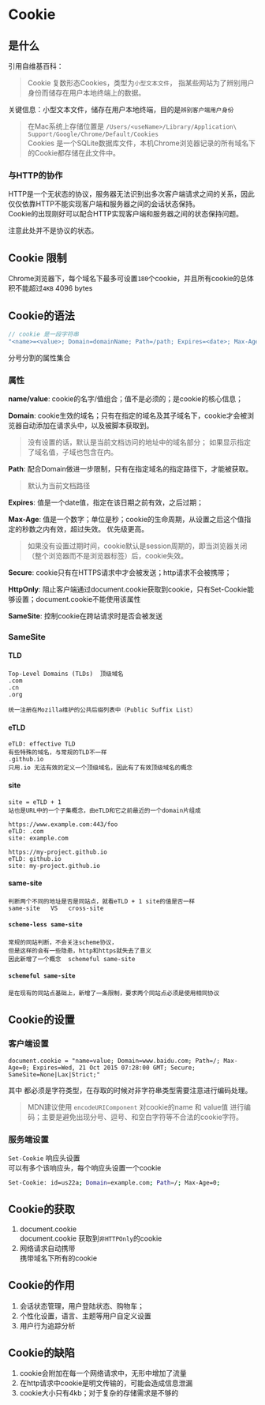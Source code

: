 # Cookie
## 是什么
引用自维基百科：
> Cookie 复数形态Cookies，类型为`小型文本文件`， 指某些网站为了辨别用户身份而储存在用户本地终端上的数据。

关键信息：小型文本文件，储存在用户本地终端，目的是`辨别客户端用户身份`
> 在Mac系统上存储位置是 `/Users/<useName>/Library/Application\ Support/Google/Chrome/Default/Cookies`    
> Cookies 是一个SQLite数据库文件，本机Chrome浏览器记录的所有域名下的Cookie都存储在此文件中。

### 与HTTP的协作
HTTP是一个无状态的协议，服务器无法识别出多次客户端请求之间的关系，因此仅仅依靠HTTP不能实现客户端和服务器之间的会话状态保持。       
Cookie的出现刚好可以配合HTTP实现客户端和服务器之间的状态保持问题。

注意此处并不是协议的状态。

## Cookie 限制
Chrome浏览器下，每个域名下最多可设置`180`个cookie，并且所有cookie的总体积不能超过`4KB` 4096 bytes

## Cookie的语法
``` js
// cookie 是一段字符串
"<name>=<value>; Domain=domainName; Path=/path; Expires=<date>; Max-Age=<digit>; <Secure>; <HttpOnly>; SameSite=<Strict|Lax|None>"
```
分号分割的属性集合
### 属性
**name/value**: cookie的名字/值组合；值不是必须的；是cookie的核心信息；

**Domain**: cookie生效的域名；只有在指定的域名及其子域名下，cookie才会被浏览器自动添加在请求头中，以及被脚本获取到。 
> 没有设置的话，默认是当前文档访问的地址中的域名部分； 如果显示指定了域名值，子域也包含在内。

**Path**: 配合Domain做进一步限制，只有在指定域名的指定路径下，才能被获取。
> 默认为当前文档路径

**Expires**: 值是一个date值，指定在该日期之前有效，之后过期；

**Max-Age**: 值是一个数字；单位是秒；cookie的生命周期，从设置之后这个值指定的秒数之内有效，超过失效。 优先级更高。 

> 如果没有设置过期时间，cookie默认是session周期的，即当浏览器关闭（整个浏览器而不是浏览器标签）后，cookie失效。

**Secure**: cookie只有在HTTPS请求中才会被发送；http请求不会被携带；

**HttpOnly**: 阻止客户端通过document.cookie获取到cookie，只有Set-Cookie能够设置；document.cookie不能使用该属性

**SameSite**: 控制cookie在跨站请求时是否会被发送

### SameSite
#### TLD
	Top-Level Domains (TLDs)  顶级域名
	.com
	.cn
	.org

    统一注册在Mozilla维护的公共后缀列表中（Public Suffix List）
#### eTLD
	eTLD: effective TLD
	有些特殊的域名，与常规的TLD不一样
	.github.io
	只用.io 无法有效的定义一个顶级域名，因此有了有效顶级域名的概念
#### site
	site = eTLD + 1
	站也是URL中的一个子集概念，由eTLD和它之前最近的一个domain片组成

    https://www.example.com:443/foo      
	eTLD: .com       
	site: example.com

	https://my-project.github.io      
	eTLD: github.io      
	site: my-project.github.io     
#### same-site
	判断两个不同的地址是否是同站点，就看eTLD + 1 site的值是否一样
    same-site   VS   cross-site 
#### `scheme-less same-site`
	常规的同站判断，不会关注scheme协议，
	但是这样的会有一些隐患，http和https就失去了意义
	因此新增了一个概念  schemeful same-site

#### `schemeful same-site`
	是在现有的同站点基础上，新增了一条限制，要求两个同站点必须是使用相同协议
## Cookie的设置
### 客户端设置
```
document.cookie = "name=value; Domain=www.baidu.com; Path=/; Max-Age=0; Expires=Wed, 21 Oct 2015 07:28:00 GMT; Secure; SameSite=None|Lax|Strict;"
```
其中<name> <value> 都必须是字符类型，在存取的时候对非字符串类型需要注意进行编码处理。

> MDN建议使用 `encodeURIComponent` 对cookie的name 和 value值 进行编码；主要是避免出现分号、逗号、和空白字符等不合法的cookie字符。
### 服务端设置 
`Set-Cookie` 响应头设置   
可以有多个该响应头，每个响应头设置一个cookie
```bash
Set-Cookie: id=us22a; Domain=example.com; Path=/; Max-Age=0;
```

## Cookie的获取
1. document.cookie   
document.cookie 获取到`非HTTPOnly`的cookie
2. 网络请求自动携带    
携带域名下所有的cookie

## Cookie的作用
1. 会话状态管理，用户登陆状态、购物车；
2. 个性化设置，语言、主题等用户自定义设置
3. 用户行为追踪分析

## Cookie的缺陷
1. cookie会附加在每一个网络请求中，无形中增加了流量
2. 在http请求中cookie是明文传输的，可能会造成信息泄漏
3. cookie大小只有4kb；对于复杂的存储需求是不够的
